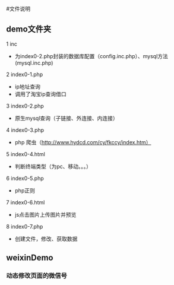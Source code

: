 #文件说明

## demo文件夹

1 inc
* 为index0-2.php封装的数据库配置（config.inc.php）、mysql方法(mysql.inc.php)

2 index0-1.php
* ip地址查询
* 调用了淘宝ip查询借口

3 index0-2.php
* 原生mysql查询（子链接、外连接、内连接）

4 index0-3.php
* php 爬虫（http://www.hydcd.com/cy/fkccy/index.htm）

5 index0-4.html
* 判断终端类型（为pc、移动。。。）

6 index0-5.php
* php正则

7 index0-6.html
* js点击图片上传图片并预览

8 index0-7.php
* 创建文件，修改、获取数据

## weixinDemo

### 动态修改页面的微信号